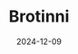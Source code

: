 ---  
layout: startup_page  
title: "Brotinni"  
id: "brotinni.com"  
permalink: "/brotinnibrotinni.com12092024/"  
website: "https://www.brotinni.com/"  
funding_round: "Seed"  
funding_amount: "$600K"  
investors: "Entilaq"  
about: "Brotinni is a food-tech startup offering a platform to order hand-cut, farm-sourced, and vacuum-sealed fresh meat and poultry. They also provide flash-frozen and ready-to-cook products with delivery services. Brotinni operates a 'dark butchery' model, the first of its kind in the MENA region, for streamlined product flow and fast shipping."  
markets: "Food-tech, Mobile Food Services"  
hq: "Cairo, Egypt, Egypt"  
founded_year: "2020"  
linkedin: "https://www.linkedin.com/company/brotinni/"  
twitter: ""  
instagram: ""  
facebook: ""  
crunchbase: "https://www.crunchbase.com/organization/brotinni?utm_source=linkedin&utm_medium=referral&utm_campaign=linkedin_companies&utm_content=profile_cta_anon&trk=funding_crunchbase"  
pitchbook: ""  

date_display: "09-Dec-2024"  
date: "2024-12-09"

# SEO Optimization  
meta_title: "Brotinni - Seed Funding ($600K)"  
meta_description: "Brotinni, Brotinni is a food-tech startup offering a platform to order hand-cut, farm-sourced, and vacuum-sealed fresh meat and poultry. They also provide flash..."  
meta_keywords: "Brotinni, Food-tech, Mobile Food Services, Seed funding"  
canonical_url: "https://startup.projectstartups.com/brotinnibrotinni.com12092024/"  
---